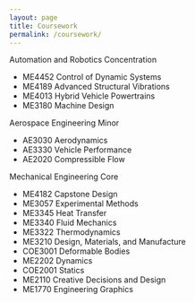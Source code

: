 ```yaml
---
layout: page
title: Coursework
permalink: /coursework/
---
```


Automation and Robotics Concentration
- ME4452 Control of Dynamic Systems
- ME4189 Advanced Structural Vibrations
- ME4013 Hybrid Vehicle Powertrains
- ME3180 Machine Design

Aerospace Engineering Minor
- AE3030 Aerodynamics
- AE3330 Vehicle Performance
- AE2020 Compressible Flow

Mechanical Engineering Core
- ME4182 Capstone Design
- ME3057 Experimental Methods
- ME3345 Heat Transfer
- ME3340 Fluid Mechanics
- ME3322 Thermodynamics
- ME3210 Design, Materials, and Manufacture
- COE3001 Deformable Bodies
- ME2202 Dynamics
- COE2001 Statics
- ME2110 Creative Decisions and Design
- ME1770 Engineering Graphics
